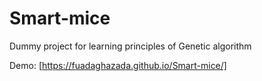 # Smart-mice
Dummy project for learning principles of Genetic algorithm 

Demo: [https://fuadaghazada.github.io/Smart-mice/]
